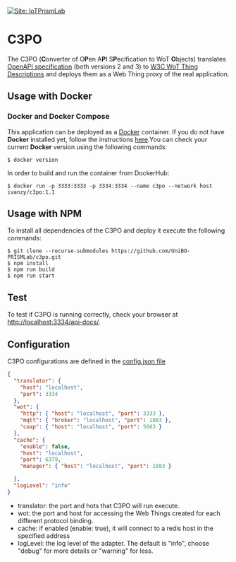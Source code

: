 [![Site: IoTPrismLab](https://img.shields.io/badge/site-IoT%20Prism%20Lab-blue)](http://iot-prism-lab.nws.cs.unibo.it/)

# C3PO
The C3PO (**C**onverter of O**P**en A**P**I S**P**ecification to WoT **O**bjects) translates [OpenAPI specification](https://swagger.io/specification/) (both versions 2 and 3) to [W3C WoT Thing Descriptions](https://www.w3.org/WoT/) and deploys them as a Web Thing proxy of the real application.

## Usage with Docker

### Docker and Docker Compose

This application can be deployed as a [Docker](https://www.docker.com) container. If you do not have **Docker** installed yet, follow the instructions [here](https://docs.docker.com/install/).You can check your current **Docker** version using the following commands:

```console
$ docker version
```
In order to build and run the container from DockerHub:

```console
$ docker run -p 3333:3333 -p 3334:3334 --name c3po --network host ivanzy/c3po:1.1 
```

## Usage with NPM

To install all dependencies of the C3PO and deploy it execute the following commands:

```console
$ git clone --recurse-submodules https://github.com/UniBO-PRISMLab/c3po.git
$ npm install
$ npm run build
$ npm run start
```

## Test

To test if C3PO is running correctly, check your browser at <http://localhost:3334/api-docs/>.

## Configuration

C3PO configurations are defined in the [config.json file](src/config/conf.json)


```json
{
  "translator": {
    "host": "localhost",
    "port": 3334
  },
  "wot": {
    "http": { "host": "localhost", "port": 3333 },
    "mqtt": { "broker": "localhost", "port": 1883 },
    "coap": { "host": "localhost", "port": 5683 }
  },
  "cache": {
    "enable": false,
    "host": "localhost",
    "port": 6379,
    "manager": { "host": "localhost", "port": 1883 }

  },
  "logLevel": "info"
}
```

* translator: the port and hots that C3PO will run execute.
* wot: the port and host for accessing the Web Things created for each different protocol binding.
* cache: if enabled (enable: true), it will connect to a redis host in the specified address
* logLevel: the log level of the adapter. The default is "info", choose "debug" for more details or "warning" for less.

